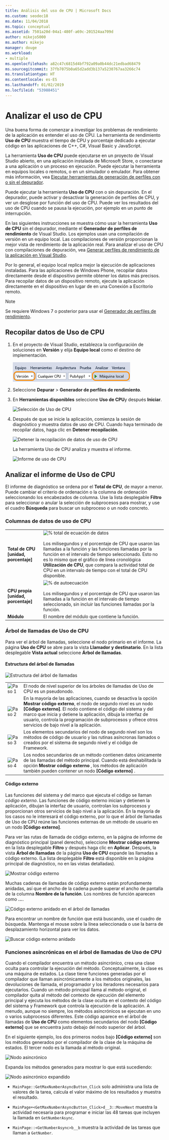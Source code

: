 ```yaml
---
title: Análisis del uso de CPU | Microsoft Docs
ms.custom: seodec18
ms.date: 11/04/2018
ms.topic: conceptual
ms.assetid: 7501a20d-04a1-480f-a69c-201524aa709d
author: mikejo5000
ms.author: mikejo
manager: douge
ms.workload:
- multiple
ms.openlocfilehash: a82c47c6815d4bf792a09a0b44dc21edbad68479
ms.sourcegitcommit: 37fb7075b0a65d2add3b137a5230767aa3266c74
ms.translationtype: HT
ms.contentlocale: es-ES
ms.lasthandoff: 01/02/2019
ms.locfileid: "53988451"
---
```

# <a name="analyze-cpu-usage"></a>Analizar el uso de CPU 

Una buena forma de comenzar a investigar los problemas de rendimiento de la aplicación es entender el uso de CPU. La herramienta de rendimiento **Uso de CPU** muestra el tiempo de CPU y porcentaje dedicado a ejecutar código en las aplicaciones de C++, C#, Visual Basic y JavaScript. 

La herramienta **Uso de CPU** puede ejecutarse en un proyecto de Visual Studio abierto, en una aplicación instalada de Microsoft Store, o conectarse a una aplicación o un proceso en ejecución. Puede ejecutar la herramienta en equipos locales o remotos, o en un simulador o emulador. Para obtener más información, vea [Ejecutar herramientas de generación de perfiles con o sin el depurador](../profiling/running-profiling-tools-with-or-without-the-debugger.md). 

Puede ejecutar la herramienta **Uso de CPU** con o sin depuración. En el depurador, puede activar y desactivar la generación de perfiles de CPU, y ver un desglose por función del uso de CPU. Puede ver los resultados del uso de CPU cuando se pausa la ejecución, por ejemplo en un punto de interrupción.  

En las siguientes instrucciones se muestra cómo usar la herramienta **Uso de CPU** sin el depurador, mediante el **Generador de perfiles de rendimiento** de Visual Studio. Los ejemplos usan una compilación de versión en un equipo local. Las compilaciones de versión proporcionan la mejor vista de rendimiento de la aplicación real. Para analizar el uso de CPU con compilaciones de depuración, vea [Generar perfiles de rendimiento de la aplicación en Visual Studio](../profiling/beginners-guide-to-performance-profiling.md).

Por lo general, el equipo local replica mejor la ejecución de aplicaciones instaladas. Para las aplicaciones de Windows Phone, recopilar datos directamente desde el dispositivo permite obtener los datos más precisos. Para recopilar datos de un dispositivo remoto, ejecute la aplicación directamente en el dispositivo en lugar de en una Conexión a Escritorio remoto. 

>[!NOTE]
>Se requiere Windows 7 o posterior para usar el [Generador de perfiles de rendimiento](../profiling/profiling-feature-tour.md).
  
##  <a name="collect-cpu-usage-data"></a>Recopilar datos de Uso de CPU  
  
1. En el proyecto de Visual Studio, establezca la configuración de soluciones en **Versión** y elija **Equipo local** como el destino de implementación.  
  
    ![Selección de Versión y Equipo Local](../profiling/media/cpuuse_selectreleaselocalmachine.png "Select Release and Local Machine")  
  
1. Seleccione **Depurar** > **Generador de perfiles de rendimiento**.  
  
1. En **Herramientas disponibles** seleccione **Uso de CPU**y después **Iniciar**.  
  
    ![Selección de Uso de CPU](../profiling/media/cpuuse_lib_choosecpuusage.png "Select CPU Usage")  
  
4. Después de que se inicie la aplicación, comienza la sesión de diagnóstico y muestra datos de uso de CPU. Cuando haya terminado de recopilar datos, haga clic en **Detener recopilación**.  
  
   ![Detener la recopilación de datos de uso de CPU](../profiling/media/cpu_use_wt_stopcollection.png "Stop CPU Usage data collection")  
  
   La herramienta Uso de CPU analiza y muestra el informe.  
  
   ![Informe de uso de CPU](../profiling/media/cpu_use_wt_report.png "CPU Usage report")  
  

## <a name="analyze-the-cpu-usage-report"></a>Analizar el informe de Uso de CPU  
  
El informe de diagnóstico se ordena por el **Total de CPU**, de mayor a menor. Puede cambiar el criterio de ordenación o la columna de ordenación seleccionando los encabezados de columna. Use la lista desplegable **Filtro** para seleccionar o anular la selección de subprocesos para mostrar, y use el cuadro **Búsqueda** para buscar un subproceso o un nodo concreto. 

###  <a name="BKMK_Call_tree_data_columns"></a> Columnas de datos de uso de CPU  

|||  
|-|-|  
|**Total de CPU [unidad, porcentaje]**|![% total de ecuación de datos](../profiling/media/cpu_use_wt_totalpercentequation.png "CPU_USE_WT_TotalPercentEquation")<br /><br /> Los milisegundos y el porcentaje de CPU que usaron las llamadas a la función y las funciones llamadas por la función en el intervalo de tiempo seleccionado. Esto no es lo mismo que el gráfico de línea cronológica **Utilización de CPU**, que compara la actividad total de CPU en un intervalo de tiempo con el total de CPU disponible.|  
|**CPU propia [unidad, porcentaje]**|![% de autoecuación](../profiling/media/cpu_use_wt_selflpercentequation.png "CPU_USE_WT_SelflPercentEquation")<br /><br /> Los milisegundos y el porcentaje de CPU que usaron las llamadas a la función en el intervalo de tiempo seleccionado, sin incluir las funciones llamadas por la función.|  
|**Módulo**|El nombre del módulo que contiene la función.   
  
###  <a name="BKMK_The_CPU_Usage_call_tree"></a> Árbol de llamadas de Uso de CPU 

Para ver el árbol de llamadas, seleccione el nodo primario en el informe. La página **Uso de CPU** se abre para la vista **Llamador y destinatario**. En la lista desplegable **Vista actual** seleccione **Árbol de llamadas**.  
  
####  <a name="BKMK_Call_tree_structure"></a> Estructura del árbol de llamadas  

 ![Estructura del árbol de llamadas](../profiling/media/cpu_use_wt_getmaxnumbercalltree_annotated.png "Call tree structure")  
  
|||  
|-|-|  
|![Paso 1](../profiling/media/procguid_1.png "ProcGuid_1")|El nodo de nivel superior de los árboles de llamadas de Uso de CPU es un pseudonodo.|  
|![Paso 2](../profiling/media/procguid_2.png "ProcGuid_2")|En la mayoría de las aplicaciones, cuando se desactiva la opción **Mostrar código externo**, el nodo de segundo nivel es un nodo **[Código externo]**. El nodo contiene el código del sistema y del marco que inicia y detiene la aplicación, dibuja la interfaz de usuario, controla la programación de subprocesos y ofrece otros servicios de bajo nivel a la aplicación.|  
|![Paso 3](../profiling/media/procguid_3.png "ProcGuid_3")|Los elementos secundarios del nodo de segundo nivel son los métodos de código de usuario y las rutinas asíncronas llamados o creados por el sistema de segundo nivel y el código de Framework.|  
|![Paso 4](../profiling/media/procguid_4.png "ProcGuid_4")|Los nodos secundarios de un método contienen datos únicamente de las llamadas del método principal. Cuando está deshabilitada la opción **Mostrar código externo** , los métodos de aplicación también pueden contener un nodo **[Código externo]** .|  
  
####  <a name="BKMK_External_Code"></a> Código externo  

 Las funciones del sistema y del marco que ejecuta el código se llaman *código externo*. Las funciones de código externo inician y detienen la aplicación, dibujan la interfaz de usuario, controlan los subprocesos y proporcionan otros servicios de bajo nivel a la aplicación. En la mayoría de los casos no le interesará el código externo, por lo que el árbol de llamadas de Uso de CPU reúne las funciones externas de un método de usuario en un nodo **[Código externo]**.  
  
 Para ver las rutas de llamada de código externo, en la página de informe de diagnóstico principal (panel derecho), seleccione **Mostrar código externo** en la lista desplegable **Filtro** y después haga clic en **Aplicar**. Después, la vista **Árbol de llamadas** de la página **Uso de CPU** expande las llamadas a código externo. (La lista desplegable **Filtro** está disponible en la página principal de diagnóstico, no en las vistas detalladas).
  
 ![Mostrar código externo](../profiling/media/cpu_use_wt_filterview.png "Show External Code")  
  
 Muchas cadenas de llamadas de código externo están profundamente anidadas, así que el ancho de la cadena puede superar el ancho de pantalla de la columna **Nombre de la función**. Los nombres de función aparecen como **...**.  
  
 ![Código externo anidado en el árbol de llamadas](../profiling/media/cpu_use_wt_showexternalcodetoowide.png "Nested external code in the call tree")  
  
 Para encontrar un nombre de función que está buscando, use el cuadro de búsqueda. Mantenga el mouse sobre la línea seleccionada o use la barra de desplazamiento horizontal para ver los datos.  
  
 ![Buscar código externo anidado](../profiling/media/cpu_use_wt_showexternalcodetoowide_found.png "Search for nested external code")  
  
###  <a name="BKMK_Asynchronous_functions_in_the_CPU_Usage_call_tree"></a> Funciones asincrónicas en el árbol de llamadas de Uso de CPU  

 Cuando el compilador encuentra un método asincrónico, crea una clase oculta para controlar la ejecución del método. Conceptualmente, la clase es una máquina de estados. La clase tiene funciones generadas por el compilador que llaman asincrónicamente a los métodos originales, las devoluciones de llamada, el programador y los iteradores necesarios para ejecutarlos. Cuando un método principal llama al método original, el compilador quita al método del contexto de ejecución del elemento principal y ejecuta los métodos de la clase oculta en el contexto del código del sistema y Framework que controla la ejecución de la aplicación. A menudo, aunque no siempre, los métodos asincrónicos se ejecutan en uno o varios subprocesos diferentes. Este código aparece en el árbol de llamadas de **Uso de CPU** como elementos secundarios del nodo **[Código externo]** que se encuentra justo debajo del nodo superior del árbol.  

En el siguiente ejemplo, los dos primeros nodos bajo **[Código externo]** son los métodos generados por el compilador de la clase de la máquina de estados. El tercer nodo es la llamada al método original. 
  
![Nodo asincrónico](media/cpu_use_wt_getmaxnumberasync_selected.png "Asynchronous node")  

Expanda los métodos generados para mostrar lo que está sucediendo:

![Nodo asincrónico expandido](media/cpu_use_wt_getmaxnumberasync_expandedcalltree.png "Expanded asynchronous node")  

- `MainPage::GetMaxNumberAsyncButton_Click` solo administra una lista de valores de la tarea, calcula el valor máximo de los resultados y muestra el resultado.
  
- `MainPage+<GetMaxNumberAsyncButton_Click>d__3::MoveNext` muestra la actividad necesaria para programar e iniciar las 48 tareas que incluyen la llamada en `GetNumberAsync`.
  
- `MainPage::<GetNumberAsync>b__b` muestra la actividad de las tareas que llaman a `GetNumber`.
